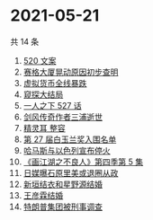 # 2021-05-21

共 14 条

<!-- BEGIN ZHIHUSEARCH -->
<!-- 最后更新时间 Fri May 21 2021 18:10:54 GMT+0800 (China Standard Time) -->
1. [520 文案](https://www.zhihu.com/search?q=520文案)
1. [赛格大厦晃动原因初步查明](https://www.zhihu.com/search?q=赛格大厦)
1. [虚拟货币全线暴跌](https://www.zhihu.com/search?q=币圈崩盘)
1. [窥探大结局](https://www.zhihu.com/search?q=窥探)
1. [一人之下 527 话](https://www.zhihu.com/search?q=一人之下)
1. [剑风传奇作者三浦逝世](https://www.zhihu.com/search?q=剑风传奇)
1. [精灵耳 整容](https://www.zhihu.com/search?q=精灵耳)
1. [第 27 届白玉兰奖入围名单](https://www.zhihu.com/search?q=白玉兰奖)
1. [哈马斯与以色列宣布停火](https://www.zhihu.com/search?q=以色列哈马斯)
1. [《画江湖之不良人》第四季第 5 集](https://www.zhihu.com/search?q=画江湖之不良人第四季)
1. [日媒曝石原里美或退圈从政](https://www.zhihu.com/search?q=石原里美)
1. [新垣结衣和星野源结婚](https://www.zhihu.com/search?q=新垣结衣结婚)
1. [王彦霖结婚](https://www.zhihu.com/search?q=王彦霖)
1. [特朗普集团被刑事调查](https://www.zhihu.com/search?q=特朗普)
<!-- END ZHIHUSEARCH -->

